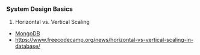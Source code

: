 ### System Design Basics

1. Horizontal vs. Vertical Scaling

- [MongoDB](https://www.mongodb.com/basics/horizontal-vs-vertical-scaling)
- https://www.freecodecamp.org/news/horizontal-vs-vertical-scaling-in-database/
